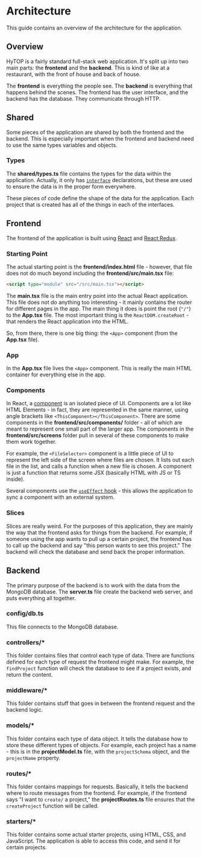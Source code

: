 # Architecture
This guide contains an overview of the architecture for the application.

## Overview
HyTOP is a fairly standard full-stack web application. It's split up into two main parts: the **frontend** and the **backend**. This is kind of like at a restaurant, with the front of house and back of house.

The **frontend** is everything the people see. The **backend** is everything that happens behind the scenes. The frontend has the user interface, and the backend has the database. They communicate through HTTP.

## Shared
Some pieces of the application are shared by both the frontend and the backend. This is especially important when the frontend and backend need to use the same types variables and objects.

### Types
The **shared/types.ts** file contains the types for the data within the application. Actually, it only has [`interface`](https://www.typescriptlang.org/docs/handbook/2/objects.html) declarations, but these are used to ensure the data is in the proper form everywhere.

These pieces of code define the shape of the data for the application. Each project that is created has all of the things in each of the interfaces.

## Frontend
The frontend of the application is built using [React](https://react.dev/) and [React Redux](https://react-redux.js.org/).

### Starting Point
The actual starting point is the **frontend/index.html** file - however, that file does not do much beyond including the **frontend/src/main.tsx** file:

```html
<script type="module" src="/src/main.tsx"></script>
```

The **main.tsx** file is the main entry point into the actual React application. This file does not do anything too interesting - it mainly contains the router for different pages in the app. The main thing it does is point the root (`"/"`) to the **App.tsx** file. The most important thing is the `ReactDOM.createRoot` - that renders the React application into the HTML.

So, from there, there is one big thing: the `<App>` component (from the **App.tsx** file).

### App
In the **App.tsx** file lives the `<App>` component. This is really the main HTML container for everything else in the app.

### Components
In React, a [component](https://react.dev/learn/describing-the-ui#your-first-component) is an isolated piece of UI. Components are a lot like HTML Elements - in fact, they are represented in the same manner, using angle brackets like `<ThisComponent></ThisComponent>`. There are some components in the **frontend/src/components/** folder - all of which are meant to represent one small part of the larger app. The components in the **frontend/src/screens** folder pull in several of these components to make them work together.

For example, the `<FileSelector>` component is a little piece of UI to represent the left side of the screen where files are chosen. It lists out each file in the list, and calls a function when a new file is chosen. A component is just a function that returns some JSX (basically HTML with JS or TS inside).

Several components use the [`useEffect` hook](https://react.dev/reference/react/useEffect) - this allows the application to sync a component with an external system.

### Slices
Slices are really weird. For the purposes of this application, they are mainly the way that the frontend asks for things from the backend. For example, if someone using the app wants to pull up a certain project, the frontend has to call up the backend and say "this person wants to see this project." The backend will check the database and send back the proper information.

## Backend
The primary purpose of the backend is to work with the data from the MongoDB database. The **server.ts** file create the backend web server, and puts everything all together.

### config/db.ts
This file connects to the MongoDB database.

### controllers/*
This folder contains files that control each type of data. There are functions defined for each type of request the frontend might make. For example, the `findProject` function will check the database to see if a project exists, and return the content.

### middleware/*
This folder contains stuff that goes in between the frontend request and the backend logic.

### models/*
This folder contains each type of data object. It tells the database how to store these different types of objects. For example, each project has a name - this is in the **projectModel.ts** file, with the `projectSchema` object, and the `projectName` property.

### routes/*
This folder contains mappings for requests. Basically, it tells the backend where to route messages from the frontend. For example, if the frontend says "I want to `create/` a project," the **projectRoutes.ts** file ensures that the `createProject` function will be called.

### starters/*
This folder contains some actual starter projects, using HTML, CSS, and JavaScript. The application is able to access this code, and send it for certain projects.
